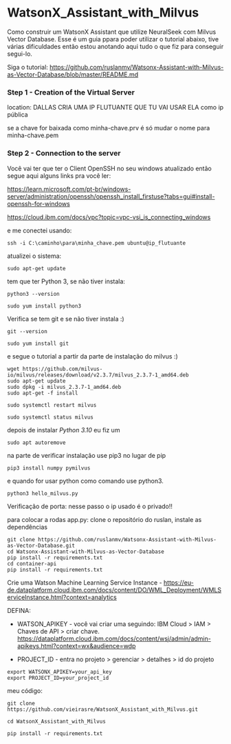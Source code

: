 # WatsonX_Assistant_with_Milvus
Como construir um WatsonX Assistant que utilize NeuralSeek com Milvus Vector Database.
Esse é um guia ppara poder utilizar o tutorial abaixo, tive várias dificuldades então estou anotando aqui tudo o que fiz para conseguir segui-lo.

Siga o tutorial:
 https://github.com/ruslanmv/Watsonx-Assistant-with-Milvus-as-Vector-Database/blob/master/README.md

### Step 1 - Creation of the Virtual Server
location: DALLAS
CRIA UMA IP FLUTUANTE QUE TU VAI USAR ELA como ip pública

se a chave for baixada como minha-chave.prv é só mudar o nome para minha-chave.pem

### Step 2 - Connection to the server
 Você vai ter que ter o Client OpenSSH no seu windows atualizado então segue aqui alguns links pra você ler:
 
 https://learn.microsoft.com/pt-br/windows-server/administration/openssh/openssh_install_firstuse?tabs=gui#install-openssh-for-windows

 https://cloud.ibm.com/docs/vpc?topic=vpc-vsi_is_connecting_windows

 e me conectei usando:
 ```
 ssh -i C:\caminho\para\minha_chave.pem ubuntu@ip_flutuante
 ```
 
 atualizei o sistema:
 ```
 sudo apt-get update
 ```
 
 tem que ter Python 3, se não tiver instala:
 ```
 python3 --version
 ```
 ```
 sudo yum install python3
 ```

Verifica se tem git e se não tiver instala :)
```
git --version
```
```
sudo yum install git
```
e segue o tutorial a partir da parte de instalação do milvus :)

```
wget https://github.com/milvus-io/milvus/releases/download/v2.3.7/milvus_2.3.7-1_amd64.deb
sudo apt-get update
sudo dpkg -i milvus_2.3.7-1_amd64.deb
sudo apt-get -f install
```


```
sudo systemctl restart milvus
```

```
sudo systemctl status milvus
```



depois de instalar *Python 3.10* eu fiz um 
```
sudo apt autoremove
```
na parte de verificar instalação use pip3 no lugar de pip
```
pip3 install numpy pymilvus

```

e quando for usar python como comando use python3.
```
python3 hello_milvus.py
```

Verificação de porta:
nesse passo o ip usado é o privado!!

para colocar a rodas app.py:
clone o repositório do ruslan, instale as dependências
```
git clone https://github.com/ruslanmv/Watsonx-Assistant-with-Milvus-as-Vector-Database.git
cd Watsonx-Assistant-with-Milvus-as-Vector-Database
pip install -r requirements.txt
cd container-api
pip install -r requirements.txt
```
Crie uma Watson Machine Learning Service Instance - https://eu-de.dataplatform.cloud.ibm.com/docs/content/DO/WML_Deployment/WMLServiceInstance.html?context=analytics



DEFINA:
 - WATSON_APIKEY - você vai criar uma seguindo: IBM Cloud > IAM > Chaves de API > criar chave. 
https://dataplatform.cloud.ibm.com/docs/content/wsj/admin/admin-apikeys.html?context=wx&audience=wdp

 - PROJECT_ID - entra no projeto > gerenciar > detalhes > id do projeto
```
export WATSONX_APIKEY=your_api_key
export PROJECT_ID=your_project_id
```

meu código:

```
git clone https://github.com/vieirasre/WatsonX_Assistant_with_Milvus.git
```
```
cd WatsonX_Assistant_with_Milvus
```
```
pip install -r requirements.txt
```



















































